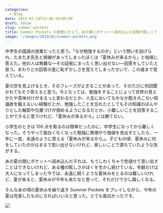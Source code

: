 ```yaml
---
categories:
  - Blog
date: 2019-02-19T23:40:24+09:00
draft: false
slug: summer-pockets
title: Summer Pockets の感想にかえて。あの夏にポケットへ詰め込んだ記憶が眩しくて
image: '/images/2019/02/summer-pockets.png'
---
```


中学生の国語の授業だったと思う。「なぜ勉強するのか」という問いを投げられ、たまたま先生と視線があってしまったぼくは「夏休みが来るから」と咄嗟に答えた。他の人は無難な―その証拠にまったく思い出せない―回答をしていたと思う。まわりとの回答の差に恥ずかしさを覚えてしまったせいで、この歳まで覚えている。

夏の空を見上げるとき、そのフレーズがよぎることがあって、そのたびに何回聞かれてもそう答えると思う。今となっては、勉強をすることによって世界の見えかたや意味付けがまるっと変わるだとか、人生においてなかなか飽きのこない知識欲を鍛えるいい経験だとか、勉強したことを忘れたとしてもその知識のぼんやりとした輪郭や位置づけが掴めるようになるだとか、小難しいことを回答することができると思うけれど、「夏休みが来るから」には勝てない。

小学生のときは 100 点を取るのは簡単だったのに、中学生になってから難しくなった。そうやって面白くなくなった勉強に無理やり価値を見出すとしたら、一年に一度、永遠のように思える「夏休みが来るから」。子どもの頃、夏休みに何をしていたのかはまるで思い出せないけれど、楽しいことで満ちていたような気がする。

あの夏の間にポケットへ詰め込んだそれは、もうしわくちゃで色褪せて思い出すことはできないけれど、ある種の眩しさがぼくを生かし続けている。年齢だけは大人になってしまった今では、永遠に続くような夏休みをとるのは難しいけれど、夏が来ると、夏休みが今年も来たなと思って、それだけで少し嬉しくなる。

そんなあの頃の夏休みを繰り返す Summer Pockets をプレイしながら、今年の夏は充実したものになればいいなと思った。とても面白かったです。

[![](/images/2019/02/summer-pockets.png)](http://www.amazon.co.jp/exec/obidos/ASIN/B078YGGMZY/rakuishi-22/ref=nosim/)